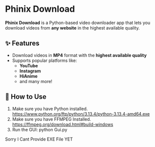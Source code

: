 # Phinix Download

**Phinix Download** is a Python-based video downloader app that lets you download videos from **any website** in the highest available quality.

## ✨ Features
- Download videos in **MP4** format with the **highest available quality**
- Supports popular platforms like:
  - **YouTube**
  - **Instagram**
  - **HiAnime**
  - and many more!

## 🚀 How to Use
1. Make sure you have Python installed. https://www.python.org/ftp/python/3.13.4/python-3.13.4-amd64.exe
2. Make sure you have FFMPEG Installed. https://ffmpeg.org/download.html#build-windows
3. Run the GUI:
   python Gui.py

   
Sorry I Cant Provide EXE File YET

